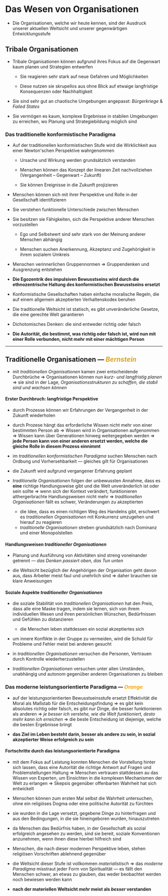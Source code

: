 Das Wesen von Organisationen
========================

- Die Organisationen, welche wir heute kennen, sind der Ausdruck unserer aktuellen Weltsicht und unserer gegenwärtigen Entwicklungsstufe


## Tribale Organisationen

-  Tribale Organisationen können aufgrund ihres Fokus auf die Gegenwart kaum planen und Strategien entwerfen

    * Sie reagieren sehr stark auf neue Gefahren und Möglichkeiten

    * Diese nutzen sie skrupellos aus ohne Blick auf etwaige langfristige Konsequenzen oder Nachhaltigkeit

- Sie sind sehr gut an chaotische Umgebungen angepasst: *Bürgerkriege* & *Failed States*  

- Sie vermögen es kaum, komplexe Ergebnisse in stabilen Umgebungen zu erreichen, wo Planung und Strategiebildung möglich sind


### Das traditionelle konformistische Paradigma

- Auf der traditionellen konformistischen Stufe wird die Wirklichkeit aus einer Newton'schen Perspektive wahrgenommen

  * Ursache und Wirkung werden grundsätzlich verstanden

  * Menschen können das Konzept der linearen Zeit nachvollziehen (Vergangenheit – Gegenwart – Zukunft)

  * Sie können Ereignisse in die Zukunft projizieren

- Menschen können sich mit ihrer Perspektive und Rolle in der Gesellschaft identifizieren

- Sie verstehen funktionelle Unterschiede zwischen Menschen

- Sie besitzen sie Fähigkeiten, sich die Perspektive anderer Menschen vorzustellen

  * Ego und Selbstwert sind sehr stark von der Meinung anderer Menschen abhängig

  * Menschen suchen Anerkennung, Akzeptanz und Zugehörigkeit in ihrem sozialem Umkreis

- Menschen verinnerlichen Gruppennormen &rArr; Gruppendenken und Ausgrenzung entstehen

- **Die Egozentrik des impulsiven Bewusstseins wird durch die ethnozentrische Haltung des konformistischen Bewusstseins ersetzt**

- Konformistische Gesellschaften haben einfache moralische Regeln, die auf einem allgemein akzeptierten Verhaltenskodex beruhen

 - Die traditionelle Weltsicht ist statisch, es gibt unveränderliche Gesetze, die eine gerechte Welt garantieren

- Dichotomisches Denken: die sind entweder richtig oder falsch

- **Die Autorität, die bestimmt, was richtig oder falsch ist, wird nun mit einer Rolle verbunden, nicht mehr mit einer mächtigen Person**

---


## Traditionelle Organisationen &mdash; <span style="color:#DAA520">*Bernstein*</span>

- mit *traditionellen Organisationen* kamen zwei entscheidende Durchbrüche
  &rArr; Organisationen können nun *kurz- und langfristig planen*
  &rArr; sie sind in der Lage, *Organisationsstrukturen zu schaffen, die stabil sind und wachsen können*


#### Erster Durchbruch: langfristige Perspektive

- durch Prozesse können wir Erfahrungen der Vergangenheit in der Zukunft wiederholen

- durch Prozese hängt das erforderliche Wissen nicht mehr von einer bestimmten Person ab
  &rArr; Wissen wird in Organisationen aufgenommen
  &rArr; Wissen kann über Generationen hinweg weitergegeben werden
  &rArr; **jede Person kann von einer anderen ersetzt werden, welche die gleiche Rolle in diesem Prozess einnimmt**

- im *traditionellen konformistischen Paradigma* suchen Menschen nach Ordbung und Vorhersehbarkeit &mdash; gleiches gilt für Organisationen


- die Zukunft wird aufgrund vergangener Erfahrung geplant

- *traditionelle Organisationen* folgen der unbewussten Annahme, dass es **eine** richtige Handlungsweise gibt und die Welt unveränderlich ist oder sein sollte
  &rArr; wenn sich der Kontext verändert, funktionieren althergerbrachte Handlungsweisen nicht mehr
  &rArr; *traditionellen Organisationen* fällt es schwer, Veränderungen zu akzeptierten

  - die Idee, dass es einen richtigen Weg des Handelns gibt, erschwert es *traditionellen Organisationen* mit Konkurrenz umzugehen und hierauf zu reagieren
  - *traditionelle Organisationen* streben grundsätzlich nach Dominanz und einer Monopolstellen

#### Handlungsweisen *traditioneller Organisationen*

- Planung und Ausführung von Aktivitäten sind streng voneinander getrennt &mdash; *das Denken passiert oben, das Tun unten*

- die Weltsicht bezüglich der Angehörigen der Organisation geht davon aus, dass Arbeiter meist faul und unehrlich sind &rArr; daher brauchen sie klare Anweisungen



#### Soziale Aspekte *traditioneller Organisationen*

- die soziale Stabilität von *traditionellen Organisationen* hat den Preis, dass alle eine Maske tragen, indem sie lernen, sich von ihrem individuellen Wesen und ihren persönlichen Wünschen, Bedürfnissen und Gefühlen zu distanzieren
  - die Menschen leben stattdessen ein sozial akzeptiertes sich

- um innere Konflikte in der Gruppe zu vermeiden, wird die Schuld für Probleme und Fehler meist bei anderen gesucht

- in *traditionellen Organisationen* versuchen die Personen, Vertrauen durch Kontrolle wiederherzustellen

- *traditionellen Organisationen* versuchen unter allen Umständen, unabhängig und autonom gegenüber anderen Organisationen zu bleiben


### Das moderne leistungsorientierte Paradigma &mdash; <span style="color:#FFA500">*Orange*</span>

- auf der leistungsorientierten Bewusstseinsstufe ersetzt Effektivität die Moral als Maßstab für die Entscheidungsfindung
  &rArr; es gibt kein absolutes richtig oder falsch, es gibt nur Dinge, die besser funktionieren als anderen
  &rArr; *je besser ich verstehe, wie die Welt funktioniert, desto mehr kann ich erreichen*
  &rArr; die beste Entscheidung ist diejenige, welche die besten Ergebnisse bringt

- **das Ziel im Leben besteht darin, besser als andere zu sein, in sozial akzeptierter Weise erfolgreich zu sein**


#### Fortschritte durch das leistungsorientierte Paradigma

- mit dem Fokus auf Leistung konnten Menschen die Vorstellung hinter sich lassen, dass eine Autorität die richtige Antwort auf Fragen und Problemstellungen Haltung
  &rArr; Menschen vertrauen stattdessen au das Wissen von Experten, um Einsichten in die komplexen Mechanismen der Welt zu erlangen
  &rArr; Skepsis gegenüber offenbarten Wahrheit hat sich entwickelt

- Menschen können zum ersten Mal selbst die Wahrheit untersuchen, ohne ein religiöses Dogma oder eine politische Autorität zu fürchten

- sie wurden in die Lage versetzt, gegebene Dinge zu hinterfragen und aus den Bedingungen, in die sie hineingeboren wurden, hinauszutreten

- da Menschen das Bedürfnis haben, in der Gesellschaft als sozial erfolgreich angesehen zu werden, sind sie bereit, soziale Konventionen anzunehmen, wenn ihnen diese hierbei hilfreich sind

- Menschen, die nach dieser modernen Perspektive leben, stehen religiösen Vorschriften ablehnend gegenüber

- die Weltsicht dieser Stufe ist vollkommen _materialistisch_
  &rArr; das _moderne Paradigma_ misstraut jeder Form von Spiritualität &mdash; es fällt den Menschen schwer, an etwas zu glauben, das weder beobachtet werden noch bewiesen werden kann

- <span style="color:##8B008B">**nach der materiellen Weltsicht _mehr_ meist als _besser_ verstanden**</span>
